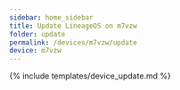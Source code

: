 ```yaml
---
sidebar: home_sidebar
title: Update LineageOS on m7vzw
folder: update
permalink: /devices/m7vzw/update
device: m7vzw
---
```

{% include templates/device_update.md %}
